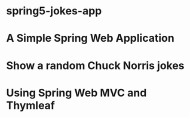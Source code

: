 # spring5-jokes-app

# A Simple Spring Web Application 
# Show a random Chuck Norris jokes
# Using Spring Web MVC and Thymleaf  
